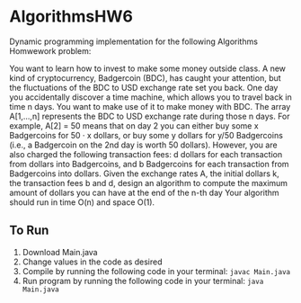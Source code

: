 # AlgorithmsHW6

Dynamic programming implementation for the following Algorithms Homwework problem:

You want to learn how to invest to make some money outside class. A new kind of cryptocurrency, Badgercoin (BDC), has caught your attention, but the fluctuations of the BDC to USD exchange rate set you back. One day you accidentally discover a time machine, which allows you to travel back in time n days. You want to make use of it to make money with BDC.
The array A[1,...,n] represents the BDC to USD exchange rate during those n days. For example, A[2] = 50 means that on day 2 you can either buy some x Badgercoins for 50 · x dollars, or buy some y dollars for y/50 Badgercoins (i.e., a Badgercoin on the 2nd day is worth 50 dollars). However, you are also charged the following transaction fees: d dollars for each transaction from dollars into Badgercoins, and b Badgercoins for each transaction from Badgercoins into dollars.
Given the exchange rates A, the initial dollars k, the transaction fees b and d, design an algorithm to compute the maximum amount of dollars you can have at the end of the n-th day Your algorithm should run in time O(n) and space O(1).


## To Run
1) Download Main.java
2) Change values in the code as desired
3) Compile by running the following code in your terminal:
  ```javac Main.java```
4) Run program by running the following code in your terminal:
  ```java Main.java```
